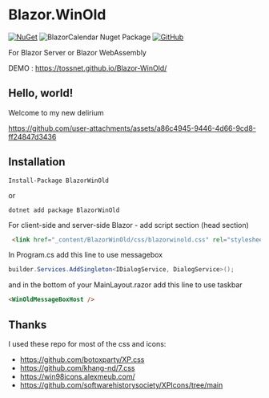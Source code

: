 # Blazor.WinOld

[![NuGet](https://img.shields.io/nuget/v/BlazorWinOld.svg)](https://www.nuget.org/packages/BlazorWinOld/)  ![BlazorCalendar Nuget Package](https://img.shields.io/nuget/dt/BlazorWinOld)
[![GitHub](https://img.shields.io/github/license/tossnet/Blazor-WinOld?color=594ae2&logo=github&style=flat-square)](https://github.com/tossnet/Blazor-WinOld/blob/master/LICENSE.txt)


For Blazor Server or Blazor WebAssembly

DEMO : https://tossnet.github.io/Blazor-WinOld/

## Hello, world!
Welcome to my new delirium

https://github.com/user-attachments/assets/a86c4945-9446-4d66-9cd8-ff24847d3436

## Installation

```
Install-Package BlazorWinOld
```
or
```
dotnet add package BlazorWinOld
```
For client-side and server-side Blazor - add script section (head section)

```html
 <link href="_content/BlazorWinOld/css/blazorwinold.css" rel="stylesheet" />
```

In Program.cs add this line to use messagebox
```csharp
builder.Services.AddSingleton<IDialogService, DialogService>();
```
and in the bottom of your MainLayout.razor add this line to use taskbar
```html
<WinOldMessageBoxHost />
```

## Thanks

I used these repo for most of the css and icons:
- https://github.com/botoxparty/XP.css
- https://github.com/khang-nd/7.css
- https://win98icons.alexmeub.com/
- https://github.com/softwarehistorysociety/XPIcons/tree/main
